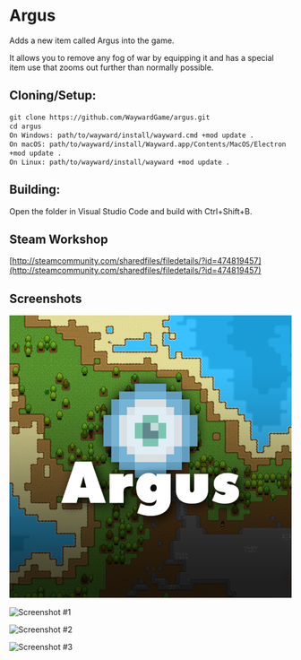 # Argus
Adds a new item called Argus into the game.

It allows you to remove any fog of war by equipping it and has a special item use that zooms out further than normally possible.

## Cloning/Setup:
```
git clone https://github.com/WaywardGame/argus.git
cd argus
On Windows: path/to/wayward/install/wayward.cmd +mod update .
On macOS: path/to/wayward/install/Wayward.app/Contents/MacOS/Electron +mod update .
On Linux: path/to/wayward/install/wayward +mod update .
```

## Building:
Open the folder in Visual Studio Code and build with Ctrl+Shift+B.

## Steam Workshop
[http://steamcommunity.com/sharedfiles/filedetails/?id=474819457](http://steamcommunity.com/sharedfiles/filedetails/?id=474819457)

## Screenshots
![Argus](https://raw.githubusercontent.com/WaywardGame/argus/master/mod.png "Argus")

![Screenshot #1](https://steamuserimages-a.akamaihd.net/ugc/924796934159764662/221715C8B90B2F56FDD169784F5CC48D92730B31/ "Screenshot #1")

![Screenshot #2](https://steamuserimages-a.akamaihd.net/ugc/924796934159764918/75649090B7E094F8ACEDDC2C3432498151864B7D/ "Screenshot #2")

![Screenshot #3](https://steamuserimages-a.akamaihd.net/ugc/924796934159765120/BCA455AE97C2164CEE27218094492BA9E69B019F/ "Screenshot #3")
